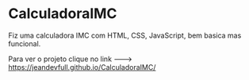 # CalculadoraIMC
Fiz uma calculadora IMC com HTML, CSS, JavaScript, bem basica mas funcional.

Para ver o projeto clique no link ---> https://jeandevfull.github.io/CalculadoraIMC/
